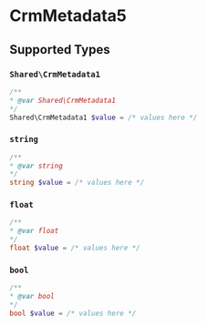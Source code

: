 # CrmMetadata5


## Supported Types

### `Shared\CrmMetadata1`

```php
/**
* @var Shared\CrmMetadata1
*/
Shared\CrmMetadata1 $value = /* values here */
```

### `string`

```php
/**
* @var string
*/
string $value = /* values here */
```

### `float`

```php
/**
* @var float
*/
float $value = /* values here */
```

### `bool`

```php
/**
* @var bool
*/
bool $value = /* values here */
```

